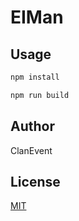# EIMan

## Usage

```bash
npm install

npm run build
```

## Author

ClanEvent

## License

[MIT](./LICENSE)
